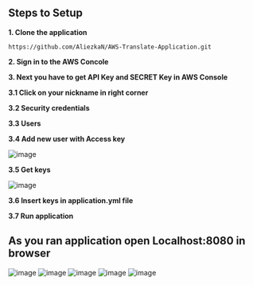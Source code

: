 ## Steps to Setup

**1. Clone the application**
```ssh
https://github.com/AliezkaN/AWS-Translate-Application.git
```

**2. Sign in to the AWS Concole**

**3. Next you have to get API Key and SECRET Key in AWS Console**

**3.1 Click on your nickname in right corner**

**3.2 Security credentials**

**3.3 Users**

**3.4 Add new user with Access key**

![image](https://user-images.githubusercontent.com/84874469/212772234-85b42edc-00ec-4b7e-9ffd-9c5bbdb79942.png)

**3.5 Get keys**

![image](https://user-images.githubusercontent.com/84874469/212772804-de7fa9b5-17f0-4d8e-948c-e94e0b3494c5.png)

**3.6 Insert keys in application.yml file**

**3.7 Run application**

## As you ran application open Localhost:8080 in browser

![image](https://user-images.githubusercontent.com/84874469/212773460-fc7e3c96-d1fc-4bae-a091-003d2bf925e8.png)
![image](https://user-images.githubusercontent.com/84874469/212773560-119b1bbd-02c9-478b-9046-4c56dc9c9a46.png)
![image](https://user-images.githubusercontent.com/84874469/212773708-c21b523c-b7bb-428f-9bd2-26bbd8b26b18.png)
![image](https://user-images.githubusercontent.com/84874469/212773827-cdd13a7a-b30c-47ff-ac45-3554a86374d3.png)
![image](https://user-images.githubusercontent.com/84874469/212773995-82fc8db6-aead-4621-8af7-472269485914.png)
